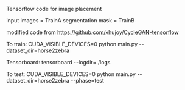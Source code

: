 Tensorflow code for image placement

input images = TrainA
segmentation mask = TrainB

modified code from https://github.com/xhujoy/CycleGAN-tensorflow

To train: CUDA_VISIBLE_DEVICES=0 python main.py --dataset_dir=horse2zebra

Tensorboard: tensorboard --logdir=./logs

To test: CUDA_VISIBLE_DEVICES=0 python main.py --dataset_dir=horse2zebra --phase=test